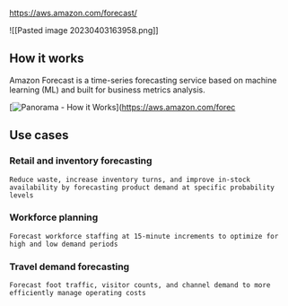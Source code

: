 https://aws.amazon.com/forecast/ 

![[Pasted image 20230403163958.png]]

## How it works

Amazon Forecast is a time-series forecasting service based on machine learning (ML) and built for business metrics analysis.

[![Panorama - How it Works](https://d1.awsstatic.com/product-marketing/Forecast/Product-Page-Diagram_Amazon-Forecast.187489f1125a94698b155cea814a80cf61bf32aa.png "Panorama - How it Works")](https://aws.amazon.com/forec
## Use cases

### Retail and inventory forecasting

	Reduce waste, increase inventory turns, and improve in-stock availability by forecasting product demand at specific probability levels

### Workforce planning

	Forecast workforce staffing at 15-minute increments to optimize for high and low demand periods

### Travel demand forecasting

	Forecast foot traffic, visitor counts, and channel demand to more efficiently manage operating costs